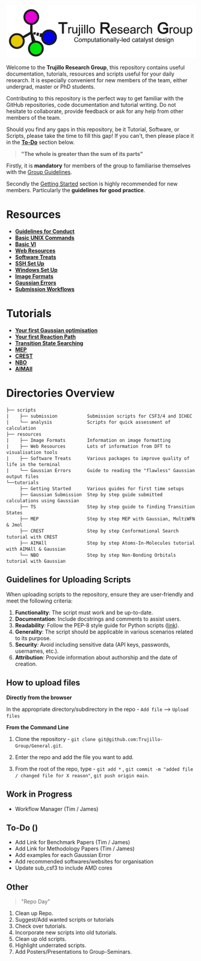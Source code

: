 ![group logo](docs/figures/logo_horizontal.png)

Welcome to the **Trujillo Research Group**, this repository contains useful documentation, tutorials, resources and scripts useful for your daily research.
It is especially convenient for new members of the team, either undergrad, master or PhD students.

Contributing to this repository is the perfect way to get familiar with the GitHub repositories, code documentation and tutorial writing.
Do not hesitate to collaborate, provide feedback or ask for any help from other members of the team.

Should you find any gaps in this repository, be it Tutorial, Software, or Scripts, please take the time to fill this gap! If you can't, then please place it in the **[To-Do](#to-do)** section below.

> **"The whole is greater than the sum of its parts"**

Firstly, it is **mandatory** for members of the group to familiarise themselves with the [Group Guidelines](docs/guidelines).

Secondly the [Getting Started](tutorials/getting_started) section is highly recommended for new members. Particularly the **guidelines for good practice**.

# Resources
- **[Guidelines for Conduct](docs/guidelines)**
- **[Basic UNIX Commands](tutorials/getting_started/basic_linux.md)**
- **[Basic VI](tutorials/getting_started/basic_vi.md)**
- **[Web Resources](resources/README.md)**
- **[Software Treats](resources/software_treats.md)**
- **[SSH Set Up](tutorials/getting_started/ssh_setup.md)**
- **[Windows Set Up](tutorials/getting_started/windows_users.md)**
- **[Image Formats](resources/image_formats/README.md)**
- **[Gaussian Errors](resources/gaussian_errors/README.md)**
- **[Submission Workflows](resources/workflows/README.md)**

# Tutorials
- **[Your first Gaussian optimisation](tutorials/gaussian_submission/README.md)**
- **[Your first Reaction Path](tutorials/gaussian_submission/SN2_tutorial/README.md)**
- **[Transition State Searching](tutorials/TS/README.md)**
- **[MEP](tutorials/MEP/README.md)**
- **[CREST](tutorials/CREST/README.md)**
- **[NBO](tutorials/NBO/README.md)**
- **[AIMAll](tutorials/AIMAll/README.md)**

# Directories Overview

```
├── scripts                   
|    ├── submission           Submission scripts for CSF3/4 and ICHEC
|    └── analysis             Scripts for quick assessment of calculation
├── resources                 
|    ├── Image Formats        Information on image formatting
|    ├── Web Resources        Lots of information from DFT to visualisation tools
|    ├── Software Treats      Various packages to improve quality of life in the terminal
|    └── Gaussian Errors      Guide to reading the "flawless" Gaussian output files
└──tutorials                    
     ├── Getting Started      Various guides for first time setups
     ├── Gaussian Submission  Step by step guide submitted calculations using Gaussian
     ├── TS                   Step by step guide to finding Transition States
     ├── MEP                  Step by step MEP with Gaussian, MultiWFN & Jmol
     ├── CREST                Step by step Conformational Search tutorial with CREST
     ├── AIMAll               Step by step Atoms-In-Molecules tutorial with AIMAll & Gaussian
     └── NBO                  Step by step Non-Bonding Orbitals tutorial with Gaussian
```

## Guidelines for Uploading Scripts

When uploading scripts to the repository, ensure they are user-friendly and meet the following criteria:
1. **Functionality**: The script must work and be up-to-date.
2. **Documentation**: Include docstrings and comments to assist users.
3. **Readability**: Follow the PEP-8 style guide for Python scripts ([link](https://peps.python.org/pep-0008/)).
4. **Generality**: The script should be applicable in various scenarios related to its purpose.
5. **Security**: Avoid including sensitive data (API keys, passwords, usernames, etc.).
6. **Attribution**: Provide information about authorship and the date of creation.


## How to upload files

**Directly from the browser**

In the appropriate directory/subdirectory in the repo - `Add file` --> `Upload files`

**From the Command Line**

1. Clone the repository - `git clone git@github.com:Trujillo-Group/General.git`.

2. Enter the repo and add the file you want to add. 

3. From the root of the repo, type - `git add *` , `git commit -m "added file / changed file for X reason"`, `git push origin main`.


## Work in Progress
- Workflow Manager (Tim / James)


## To-Do ()
- Add Link for Benchmark Papers (Tim / James)
- Add Link for Methodology Papers (Tim / James)
- Add examples for each Gaussian Error
- Add recommended softwares/websites for organisation
- Update sub_csf3 to include AMD cores



## Other
> "Repo Day"
1. Clean up Repo.
2. Suggest/Add wanted scripts or tutorials
3. Check over tutorials.
4. Incorporate new scripts into old tutorials.
5. Clean up old scripts. 
6. Highlight underrated scripts.
7. Add Posters/Presentations to Group-Seminars.
